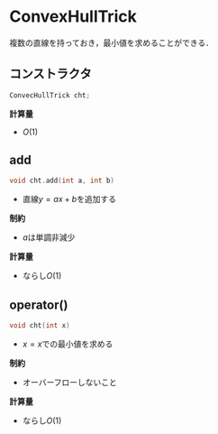 # ConvexHullTrick

複数の直線を持っておき，最小値を求めることができる．

## コンストラクタ
```cpp
ConvecHullTrick cht;
```

**計算量**
- $O(1)$

## add
```cpp
void cht.add(int a, int b)
```
- 直線$y = ax + b$を追加する

**制約**
- $a$は単調非減少

**計算量**
- ならし$O(1)$

## operator()
```cpp
void cht(int x)
```
- $x = x$での最小値を求める

**制約**
- オーバーフローしないこと

**計算量**
- ならし$O(1)$